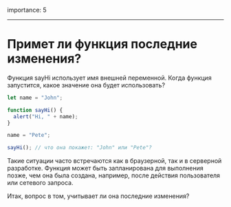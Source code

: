 importance: 5

---

# Примет ли функция последние изменения?

Функция sayHi использует имя внешней переменной. Когда функция запустится, какое значение она будет использовать?

```js
let name = "John";

function sayHi() {
  alert("Hi, " + name);
}

name = "Pete";

sayHi(); // что она покажет: "John" или "Pete"?
```

Такие ситуации часто встречаются как в браузерной, так и в серверной разработке. Функция может быть запланирована для выполнения позже, чем она была создана, например, после действия пользователя или сетевого запроса.

Итак, вопрос в том, учитывает ли она последние изменения?
